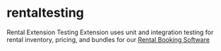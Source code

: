 rentaltesting
=============

Rental Extension Testing Extension uses unit and integration testing for rental inventory, pricing, and bundles for our <a href="https://rentalbookingsoftware.com">Rental Booking Software</a>
